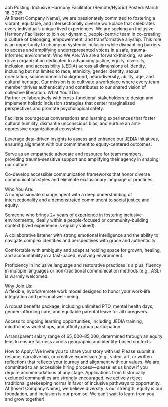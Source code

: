 Job Posting: Inclusive Harmony Facilitator (Remote/Hybrid)
Posted: March 18, 2025  
At [Insert Company Name], we are passionately committed to fostering a vibrant, equitable, and intersectionally diverse workplace that celebrates every individual’s unique lived experiences. We are seeking an Inclusive Harmony Facilitator to join our dynamic, people-centric team in co-creating a culture of belonging, empowerment, and transformative allyship. This role is an opportunity to champion systemic inclusion while dismantling barriers to access and amplifying underrepresented voices in a safe, trauma-informed environment.
Who We Are:
We are a forward-thinking, values-driven organization dedicated to advancing justice, equity, diversity, inclusion, and accessibility (JEDIA) across all dimensions of identity, including but not limited to race, ethnicity, gender identity, sexual orientation, socioeconomic background, neurodiversity, ability, age, and cultural heritage. Our mission is to cultivate a workplace where every team member thrives authentically and contributes to our shared vision of collective liberation.
What You’ll Do:  
Partner collaboratively with cross-functional stakeholders to design and implement holistic inclusion strategies that center marginalized perspectives and promote psychological safety.  

Facilitate courageous conversations and learning experiences that foster cultural humility, dismantle unconscious bias, and nurture an anti-oppressive organizational ecosystem.  

Leverage data-driven insights to assess and enhance our JEDIA initiatives, ensuring alignment with our commitment to equity-centered outcomes.  

Serve as an empathetic advocate and resource for team members, providing trauma-sensitive support and amplifying their agency in shaping our culture.  

Co-develop accessible communication frameworks that honor diverse communication styles and eliminate exclusionary language or practices.

Who You Are:  
A compassionate change agent with a deep understanding of intersectionality and a demonstrated commitment to social justice and equity.  

Someone who brings 2+ years of experience in fostering inclusive environments, ideally within a people-focused or community-building context (lived experience is equally valued).  

A collaborative listener with strong emotional intelligence and the ability to navigate complex identities and perspectives with grace and authenticity.  

Comfortable with ambiguity and adept at holding space for growth, healing, and accountability in a fast-paced, evolving environment.  

Proficiency in inclusive language and restorative practices is a plus; fluency in multiple languages or non-traditional communication methods (e.g., ASL) is warmly welcomed.

Why Join Us:  
A flexible, hybrid/remote work model designed to honor your work-life integration and personal well-being.  

A robust benefits package, including unlimited PTO, mental health days, gender-affirming care, and equitable parental leave for all caregivers.  

Access to ongoing learning opportunities, including JEDIA training, mindfulness workshops, and affinity group participation.  

A transparent salary range of $65,000–$85,000, determined through an equity lens to ensure fairness across geographic and identity-based contexts.

How to Apply:
We invite you to share your story with us! Please submit a resume, narrative bio, or creative expression (e.g., video, art, or written reflection) that reflects your journey and alignment with our values. We are committed to an accessible hiring process—please let us know if you require accommodations at any stage. Applications from historically excluded communities are strongly encouraged; we actively reject traditional gatekeeping norms in favor of inclusive pathways to opportunity.
At [Insert Company Name], we believe diversity is our strength, equity is our foundation, and inclusion is our promise. We can’t wait to learn from you and grow together!